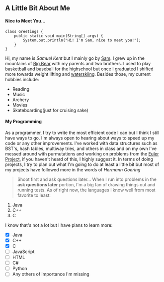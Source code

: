 ## A Little Bit About Me

#### Nice to Meet You...

```
class Greetings {
    public static void main(String[] args) {
        System.out.println("Hi! I'm Sam, nice to meet you!"); 
    }
}
```

Hi, my name is *Samuel Kent* but I mainly go by [Sam](IMG_5870.JPG).
I grew up in the mountains of [Big Bear](https://www.bigbear.com/) with my
parents and two brothers. I used to play basketball and baseball for the highschool
but once I graduated I shifted more towards weight lifting and [waterskiing](Sam%20Slomo.mp4).
Besides those, my current hobbies include:
- Reading
- Music
- Archery
- Movies
- Skateboarding(just for cruising sake)

#### My Programming

As a programmer, I try to write the most efficient code I can but I think
I still have ways to go. I'm always open to hearing about ways to speed up my code
or any other improvements. I've worked with data structures such as BST's, hash tables,
multiway tries, and others in class and on my own I've messed around with purmutations and
working on problems from the [Euler Project](https://projecteuler.net/archives), if you haven't
heard of this, I highly suggest it. In terms of doing projects, I try to plan out what I'm going 
to do at least a little bit but most of my projects have followed more in the words of *Hermann Goering* 
> Shoot first and ask questions later...
When I run into problems in the **ask questions later** portion, I'm a big fan of drawing things 
out and running tests.
As of right now, the languages I know well from most favorite to least:
1. Java
2. C++
3. C

I know that's not a lot but I have plans to learn more:
- [X] Java
- [X] C++
- [X] C
- [ ] JavaScript
- [ ] HTML
- [ ] C#
- [ ] Python
- [ ] Any others of importance I'm missing
